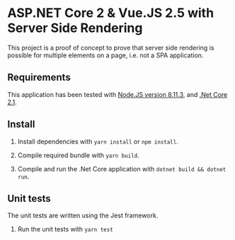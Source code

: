 # ASP.NET Core 2 & Vue.JS 2.5 with Server Side Rendering

This project is a proof of concept to prove that server side rendering is possible for multiple elements on a page, i.e. not a SPA application.

## Requirements

This application has been tested with [Node.JS version 8.11.3](https://nodejs.org/en/download/releases/), and [.Net Core 2.1](https://www.microsoft.com/net/download/dotnet-core/2.1).

## Install

1. Install dependencies with `yarn install` or `npm install`.

1. Compile required bundle with `yarn build`.

1. Compile and run the .Net Core application with `dotnet build && dotnet run`.

## Unit tests

The unit tests are written using the Jest framework.

1. Run the unit tests with `yarn test`
